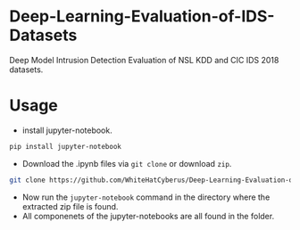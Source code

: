 # Deep-Learning-Evaluation-of-IDS-Datasets
Deep Model Intrusion Detection Evaluation of NSL KDD and CIC IDS 2018 datasets.

# Usage
- install jupyter-notebook.
```bash
pip install jupyter-notebook
```
- Download the .ipynb files via `git clone` or download `zip`.
```bash 
git clone https://github.com/WhiteHatCyberus/Deep-Learning-Evaluation-of-IDS-Datasets.git
```
- Now run the `jupyter-notebook` command in the directory where the extracted zip file is found.
- All componenets of the jupyter-notebooks are all found in the folder.
